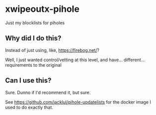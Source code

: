 # xwipeoutx-pihole
Just my blocklists for piholes

## Why did I do this? 

Instead of just using, like, https://firebog.net/?

Well, I just wanted control/vetting at this level, and have... different... requirements to the original

## Can I use this?

Sure. Dunno if I'd recommend it, but sure.

See https://github.com/jacklul/pihole-updatelists for the docker image I used to do exactly that.
